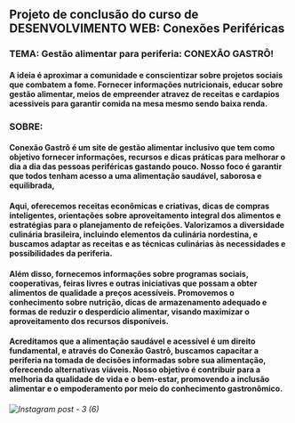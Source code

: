 ## Projeto de conclusão do curso de DESENVOLVIMENTO WEB: Conexões Periféricas
### TEMA: Gestão alimentar para periferia: CONEXÃO GASTRÔ!
#### A ideia é aproximar a comunidade e conscientizar sobre projetos sociais que combatem a fome. Fornecer informações nutricionais, educar sobre gestão alimentar, meios de empreender atravez de receitas e cardapios acessiveis para garantir comida na mesa mesmo sendo baixa renda.
### SOBRE:
#### Conexão Gastrô é um site de gestão alimentar inclusivo que tem como objetivo fornecer informações, recursos e dicas práticas para melhorar o dia a dia das pessoas periféricas gastando pouco. Nosso foco é garantir que todos tenham acesso a uma alimentação saudável, saborosa e equilibrada,
#### Aqui, oferecemos receitas econômicas e criativas, dicas de compras inteligentes, orientações sobre aproveitamento integral dos alimentos e estratégias para o planejamento de refeições. Valorizamos a diversidade culinária brasileira, incluindo elementos da culinária nordestina, e buscamos adaptar as receitas e as técnicas culinárias às necessidades e possibilidades da periferia.
#### Além disso, fornecemos informações sobre programas sociais, cooperativas, feiras livres e outras iniciativas que possam a obter alimentos de qualidade a preços acessíveis. Promovemos o conhecimento sobre nutrição, dicas de armazenamento adequado e formas de reduzir o desperdício alimentar, visando maximizar o aproveitamento dos recursos disponíveis.
#### Acreditamos que a alimentação saudável e acessível é um direito fundamental, e através do Conexão Gastrô, buscamos capacitar a periferia na tomada de decisões informadas sobre sua alimentação, oferecendo alternativas viáveis. Nosso objetivo é contribuir para a melhoria da qualidade de vida e o bem-estar, promovendo a inclusão alimentar e o empoderamento por meio do conhecimento gastronômico.
###### ![Instagram post - 3 (6)](https://github.com/thifanny-tif/gest-o-alimentar/assets/128502624/bff64728-c056-4c90-865b-c37b33bdba89)
